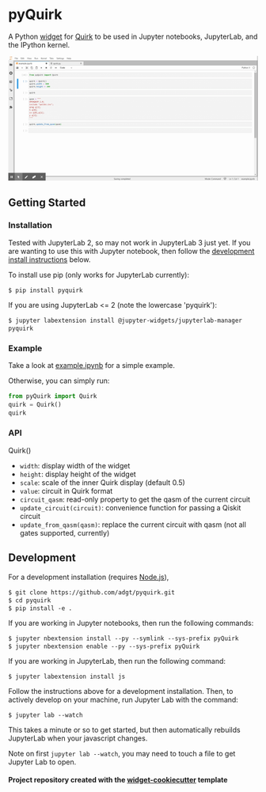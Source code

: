 
# pyQuirk
A Python [widget](https://github.com/jupyter-widgets/ipywidgets) for [Quirk](https://github.com/Strilanc/Quirk) to be used in Jupyter notebooks, JupyterLab, and the IPython kernel.

![Example](example.gif)

## Getting Started
### Installation

Tested with JupyterLab 2, so may not work in JupyterLab 3 just yet. If you are wanting to use this with Jupyter notebook, then follow the [development install instructions](#development) below.

To install use pip (only works for JupyterLab currently):

    $ pip install pyquirk

If you are using JupyterLab <= 2 (note the lowercase 'pyquirk'):

    $ jupyter labextension install @jupyter-widgets/jupyterlab-manager pyquirk

### Example

Take a look at [example.ipynb](example.ipynb) for a simple example.

Otherwise, you can simply run:
```python
from pyQuirk import Quirk
quirk = Quirk()
quirk
```

### API

Quirk()
- `width`: display width of the widget
- `height`: display height of the widget
- `scale`: scale of the inner Quirk display (default 0.5)
- `value`: circuit in Quirk format
- `circuit_qasm`: read-only property to get the qasm of the current circuit
- `update_circuit(circuit)`: convenience function for passing a Qiskit circuit
- `update_from_qasm(qasm)`: replace the current circuit with qasm (not all gates supported, currently)

## Development

For a development installation (requires [Node.js](https://nodejs.org)),

    $ git clone https://github.com/adgt/pyquirk.git
    $ cd pyquirk
    $ pip install -e .

If you are working in Jupyter notebooks, then run the following commands:

    $ jupyter nbextension install --py --symlink --sys-prefix pyQuirk
    $ jupyter nbextension enable --py --sys-prefix pyQuirk

If you are working in JupyterLab, then run the following command:    

    $ jupyter labextension install js

Follow the instructions above for a development installation. Then, to actively develop on your machine, run Jupyter Lab with the command:

    $ jupyter lab --watch

This takes a minute or so to get started, but then automatically rebuilds JupyterLab when your javascript changes.

Note on first `jupyter lab --watch`, you may need to touch a file to get Jupyter Lab to open.

#### Project repository created with the [widget-cookiecutter](https://github.com/jupyter-widgets/widget-cookiecutter) template